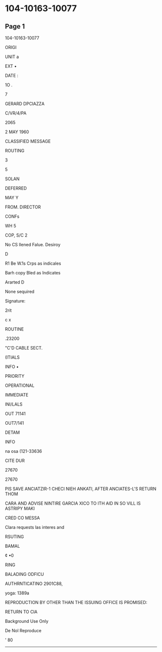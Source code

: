 # 104-10163-10077

## Page 1

104-10163-10077

ORIGI

UNIT a

EXT •

DATE :

1O .

7

GERARD DPCIAZZA

C/VR/4/PA

2065

2 MAY 1960

CLASSIFIED MESSAGE

ROUTING

3

5

SOLAN

DEFERRED

MAY Y

FROM. DIRECTOR

CONFs

WH 5

COP, S/C 2

No CS llened Falue. Desiroy

D

R1 Be W.1s Crps as indicales

Barh copy Bled as Indicates

Ararted D

None sequired

Signature:

2rit

c x

ROUTINE

.23200

"C'D CABLE SECT.

(ITIALS

INFO •

PRIORITY

OPERATIONAL

IMMEDIATE

INI/LALS

OUT 71141

OUT7/141

DETAM

INFO

na osa (121-33636

CITE DUR

27670

27670

PIS SAVE ANCIATZIR-1 CHECI NIEH ANKATI, AFTER ANCIATES-L'S RETURN THOM

CARA AND ADVISE NINTIRE GARCIA XICO TO ITH AID IN SO VILL IS ASTRIPY MAKI

CRED CO MESSA

Clara requests las interes and

RSUTING

BAMAL

¢ •0

RING

BALADING ODFICU

AUTHRNTICATINO 2901C88,

yoga: 1389a

REPRODUCTION BY OTHER THAN THE ISSUING OFFICE IS PROMISED:

RETURN TO CIA

Background Use Only

De Nol Reproduce

' 80

---

